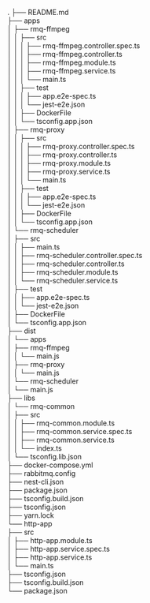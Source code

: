 .
├── README.md  
├── apps  
│   ├── rmq-ffmpeg  
│   │   ├── src  
│   │   │   ├── rmq-ffmpeg.controller.spec.ts  
│   │   │   ├── rmq-ffmpeg.controller.ts  
│   │   │   ├── rmq-ffmpeg.module.ts  
│   │   │   ├── rmq-ffmpeg.service.ts  
│   │   │   └── main.ts  
│   │   ├── test  
│   │   │   ├── app.e2e-spec.ts  
│   │   │   └── jest-e2e.json  
│   │   ├── DockerFile  
│   │   └── tsconfig.app.json  
│   ├── rmq-proxy  
│   │   ├── src  
│   │   │   ├── rmq-proxy.controller.spec.ts  
│   │   │   ├── rmq-proxy.controller.ts  
│   │   │   ├── rmq-proxy.module.ts  
│   │   │   ├── rmq-proxy.service.ts  
│   │   │   └── main.ts  
│   │   ├── test  
│   │   │   ├── app.e2e-spec.ts  
│   │   │   └── jest-e2e.json  
│   │   ├── DockerFile  
│   │   └── tsconfig.app.json  
│   └── rmq-scheduler  
│       ├── src  
│       │   ├── main.ts  
│       │   ├── rmq-scheduler.controller.spec.ts  
│       │   ├── rmq-scheduler.controller.ts  
│       │   ├── rmq-scheduler.module.ts  
│       │   └── rmq-scheduler.service.ts  
│       ├── test  
│       │   ├── app.e2e-spec.ts  
│       │   └── jest-e2e.json  
│       ├── DockerFile  
│       └── tsconfig.app.json  
├── dist  
│   └── apps  
│       ├── rmq-ffmpeg  
│       │   └── main.js  
│       ├── rmq-proxy  
│       │   └── main.js  
│       └── rmq-scheduler  
│           └── main.js  
├── libs  
│   └── rmq-common  
│       ├── src  
│       │   ├── rmq-common.module.ts  
│       │   ├── rmq-common.service.spec.ts  
│       │   ├── rmq-common.service.ts  
│       │   └── index.ts  
│       └── tsconfig.lib.json  
├── docker-compose.yml  
├── rabbitmq.config  
├── nest-cli.json  
├── package.json  
├── tsconfig.build.json  
├── tsconfig.json  
├── yarn.lock  
└── http-app  
    ├── src  
    │   ├── http-app.module.ts  
    │   ├── http-app.service.spec.ts  
    │   ├── http-app.service.ts  
    │   └── main.ts  
    ├── tsconfig.json  
    ├── tsconfig.build.json  
    └── package.json  